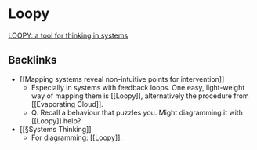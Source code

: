 # Loopy
[LOOPY: a tool for thinking in systems](https://ncase.me/loopy/)

## Backlinks
* [[Mapping systems reveal non-intuitive points for intervention]]
	* Especially in systems with feedback loops. One easy, light-weight way of mapping them is [[Loopy]], alternatively the procedure from [[Evaporating Cloud]].
	* Q. Recall a behaviour that puzzles you. Might diagramming it with [[Loopy]] help?
* [[§Systems Thinking]]
	* For diagramming: [[Loopy]].

<!-- #utility -->

<!-- {BearID:471B69E0-1111-404A-AAB7-FD6A0821A463-15293-0000226D108296AD} -->
